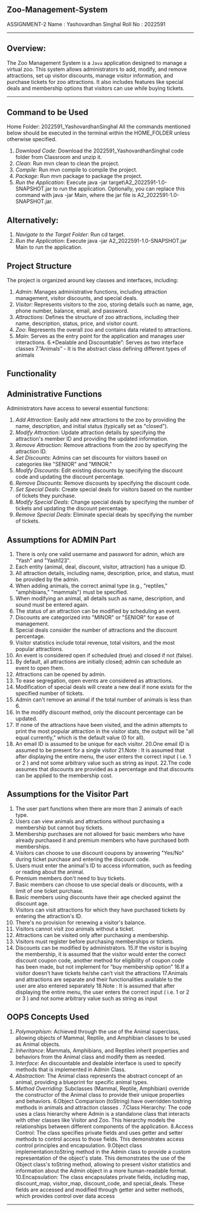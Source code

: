 ## Zoo-Management-System
ASSIGNMENT-2
Name : Yashovardhan Singhal
Roll No : 2022591
______________________________________________________________________
## Overview:
The Zoo Management System is a `Java` application designed to manage a virtual zoo. This
system allows administrators to add, modify, and remove attractions, set up visitor discounts,
manage visitor information, and purchase tickets for zoo attractions. It also includes features like
special deals and membership options that visitors can use while buying tickets.
______________________________________________________________________
## Command to be Used
Home Folder: 2022591_YashovardhanSinghal
All the commands mentioned below should be executed in the terminal
within the HOME_FOLDER unless otherwise specified.
1. *Download Code*: Download the 2022591_YashovardhanSinghal code folder from
Classroom and unzip it.
2. *Clean*: Run mvn clean to clean the project.
3. *Compile*: Run mvn compile to compile the project.
4. *Package*: Run mvn package to package the project.
5. *Run the Application*: Execute java -jar target\A2_2022591-1.0-SNAPSHOT.jar to run the
application. Optionally, you can replace this command with java -jar <path to jar file> Main,
where the jar file is A2_2022591-1.0-SNAPSHOT.jar.
## Alternatively:
1. *Navigate to the Target Folder*: Run cd target.
2. *Run the Application*: Execute java -jar A2_2022591-1.0-SNAPSHOT.jar Main to run the
application.
## Project Structure
The project is organized around key classes and interfaces, including:
1. *Admin*: Manages administrative functions, including attraction management, visitor
discounts, and special deals.
2. *Visitor*: Represents visitors to the zoo, storing details such as name, age, phone number,
balance, email, and password.
3. *Attractions*: Defines the structure of zoo attractions, including their name, description,
status, price, and visitor count.
4. *Zoo*: Represents the overall zoo and contains data related to attractions.
5. *Main*: Serves as the entry point for the application and manages user interactions.
6.*Dealable and Discountable”: Serves as two interface classes
7.”Animals” - It is the abstract class defining different types of animals
## Functionality
## Administrative Functions

Administrators have access to several essential functions:

1. *Add Attraction*: Easily add new attractions to the zoo by providing the name, description,
and initial status (typically set as "closed").
2. *Modify Attraction*: Update attraction details by specifying the attraction's member ID and
providing the updated information.
3. *Remove Attraction*: Remove attractions from the zoo by specifying the attraction ID.
4. *Set Discounts*: Admins can set discounts for visitors based on categories like "SENIOR"
and "MINOR."
5. *Modify Discounts*: Edit existing discounts by specifying the discount code and updating the
discount percentage.
6. *Remove Discounts*: Remove discounts by specifying the discount code.
7. *Set Special Deals*: Create special deals for visitors based on the number of tickets they
purchase.
8. *Modify Special Deals*: Change special deals by specifying the number of tickets and
updating the discount percentage.
9. *Remove Special Deals*: Eliminate special deals by specifying the number of tickets.
## Assumptions for ADMIN Part
1. There is only one valid username and password for admin, which are "Yash" and "Yash123".
2. Each entity (animal, deal, discount, visitor, attraction) has a unique ID.
3. All attraction details, including name, description, price, and status, must be provided by the
admin.
4. When adding animals, the correct animal type (e.g., "reptiles," "amphibians," "mammals")
must be specified.
5. When modifying an animal, all details such as name, description, and sound must be entered
again.
6. The status of an attraction can be modified by scheduling an event.
7. Discounts are categorized into "MINOR" or "SENIOR" for ease of management.
8. Special deals consider the number of attractions and the discount percentage.
9. Visitor statistics include total revenue, total visitors, and the most popular attractions.
10. An event is considered open if scheduled (true) and closed if not (false).
11. By default, all attractions are initially closed; admin can schedule an event to open them.
12. Attractions can be opened by admin.
13. To ease segregation, open events are considered as attractions.
15. Modification of special deals will create a new deal if none exists for the specified number of
tickets.
16. Admin can't remove an animal if the total number of animals is less than 6.
17. In the modify discount method, only the discount percentage can be updated.
18. If none of the attractions have been visited, and the admin attempts to print the most popular
attraction in the visitor stats, the output will be "all equal currently," which is the default value (0
for all).
19. An email ID is assumed to be unique for each visitor.
20.One email ID is assumed to be present for a single visitor
21.Note : It is assumed that after displaying the entire menu, the user enters the correct input (
i.e. 1 or 2 ) and not some arbitrary value such as string as input.
22.The code assumes that discounts are provided as a percentage and that discounts can be
applied to the membership cost.
## Assumptions for the Visitor Part
1. The user part functions when there are more than 2 animals of each type.
2. Users can view animals and attractions without purchasing a membership but cannot buy
tickets.
3. Membership purchases are not allowed for basic members who have already purchased it
and premium members who have purchased both memberships.
4. Visitors can choose to use discount coupons by answering "Yes/No" during ticket purchase
and entering the discount code.
5. Users must enter the animal's ID to access information, such as feeding or reading about the
animal.
6. Premium members don't need to buy tickets.
7. Basic members can choose to use special deals or discounts, with a limit of one ticket
purchase.
8. Basic members using discounts have their age checked against the discount age.
9. Visitors can visit attractions for which they have purchased tickets by entering the attraction's
ID.
10. There's no provision for renewing a visitor's balance.
11. Visitors cannot visit zoo animals without a ticket.
12. Attractions can be visited only after purchasing a membership.
13. Visitors must register before purchasing memberships or tickets.
14. Discounts can be modified by administrators.
15.If the visitor is buying the membership, it is assumed that the visitor would enter the correct
discount coupon code, another method for eligibility of coupon code has been made, but not
implement for “buy membership option”
16.If a visitor doesn’t have tickets he/she can’t visit the attractions
17.Animals and attractions are separate and their functionalities available to the user are also
entered separately
18.Note : It is assumed that after displaying the entire menu, the user enters the correct input (
i.e. 1 or 2 or 3 ) and not some arbitrary value such as string as input
## OOPS Concepts Used
1. *Polymorphism*: Achieved through the use of the Animal superclass, allowing objects of
Mammal, Reptile, and Amphibian classes to be used as Animal objects.
2. *Inheritance*: Mammals, Amphibians, and Reptiles inherit properties and behaviors from the
Animal class and modify them as needed.
3. *Interface*: An discountable and dealable interface is used to specify methods that is
implemented in Admin Class.
4. *Abstraction*: The Animal class represents the abstract concept of an animal, providing a
blueprint for specific animal types.
5. *Method Overriding*: Subclasses (Mammal, Reptile, Amphibian) override the constructor of
the Animal class to provide their unique properties and behaviors.
6.Object Comparison (toString):have overridden tostring methods in animals and attraction
classes .
7.Class Hierarchy: The code uses a class hierarchy where Admin is a standalone class that
interacts with other classes like Visitor and Zoo. This hierarchy models the relationships
between different components of the application.
8.Access Control: The class specifies private fields and uses getter and setter methods to
control access to those fields. This demonstrates access control principles and encapsulation.
9.Object class implementation:toString method in the Admin class to provide a custom
representation of the object's state. This demonstrates the use of the Object class's toString
method, allowing to present visitor statistics and information about the Admin object in a more
human-readable format.
10.Encapsulation: The class encapsulates private fields, including map, discount_map,
visitor_map, discount_code, and special_deals. These fields are accessed and modified through
getter and setter methods, which provides control over data access
______________________________________________________________________
